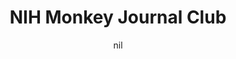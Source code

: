 ---
title: "NIH Monkey Journal Club"
project_id: 
date: nil
conference_id: ""
presenters:
   - peter_bandettini
summary: "<p>NIH Monkey Journal Club</p>"
file: /assets/presentations/T187.ppt
filename: T187.ppt
layout: presentation
---